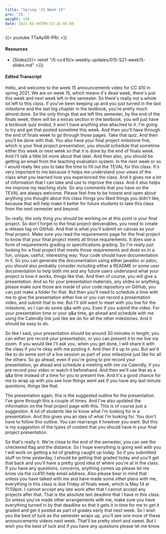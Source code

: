 ```yaml
---
title: "Spring '21 Week 15"
pre: "15. "
weight: 150
date: 2021-05-04T00:53:26-05:00
---
```


{{< youtube TTaAy0R-PRc >}}

#### Resources

* [Slides]({{< relref "/5-cc410/x-weekly-updates/015-S21-week15-slides.md" >}})

#### Edited Transcript

Hello, and welcome to the week 15 announcements video for CC 410 in spring 2021. We are on week 15, which means it's dead week, there's just this week and next week left in the semester. So there's really not a whole lot left to this class. If you've been keeping up and you just turned in the last milestone and the last big chapter in the textbook, you're pretty much almost done. So the only things that are left this semester, by the end of the finals week, there will be a extras section in the textbook, you will just have a textbook quiz ended, it won't have anything else attached to it. I'm going to try and get that posted sometime this week. And then you'll have through the end of finals week to go through those pages. Take that quiz. And then you'll be done with that. You also have your final project milestone five, which is your final project presentation, you should schedule that sometime either this week or next week so that it is done by the end of finals week. And I'll talk a little bit more about that later. And then also, you should be getting an email from the teaching evaluation system. In the next week or so I would really like you to take the time to fill out the TEVAL for this class. It's very important to me because it helps me understand your views of the class what you learned how you experienced the class. And it gives me a lot of information that I can take and use to improve the class. And it also helps me improve my teaching style. So any comments that you have on the TEVAL are always welcome. Please feel free to be honest and open about anything you thought about this class things you liked things you didn't like, because that will help make it better for future students to take this class from the next semester and beyond. 

So really, the only thing you should be working on at this point is your final project. So don't forget to the final project deliverables, you need to create a release tag on GitHub. And that is what you'll submit on canvas as your final project. Make sure you read the requirements page for the final project to know that your final project meets all those requirements. It does use a form of requirements grading or specifications grading. So I'm really just looking for a final project that meets those requirements and does so in a fun, unique, useful, interesting way. Your code should have documentation in it. So you can generate the documentation using either javadoc or pdoc, you should also probably consider including either a README or some user documentation to help both me and any future users understand what your project is how it works, things like that. And then of course, you will give a presentation. And so for your presentation materials, any slides or anything, please make sure those are inside of your code repository on GitHub, you can just make a folder for that. But then you'll need to schedule a time with me to give the presentation either live or you can record a presentation video, and submit that to me. But I'll still want to meet with you live for the milestone, so I can do some q&a with you. Even if you submit the video. For your presentation time or your q&a time, go ahead and schedule with me using the Calendly link just like we do for all the other milestones. And it should be easy to do. 

So like I said, your presentation should be around 30 minutes in length, you can either pre record your presentation, or you can present it to me live via zoom. If you would like I'll ask you, when you get done, I will share it with the class if you're okay with me posting it. And then it's up to you. But we'd like to do some sort of a live session as part of your milestone just like for all the others. So go ahead, even if you're going to pre record your presentation, go ahead and schedule a meeting with me via Calendly, if you pre record your video or watch it beforehand. And then we'll use that as a q&a time instead of a time for you to present live. And it's a good chance for me to wrap up with you see how things went ask if you have any last minute questions, things like that. 

The presentation again, this is the suggested outline for the presentation. I've gone through this a couple of times. And I've also updated the information on the final project page with this. This is of course just a suggestion. A lot of students like to know what I'm looking for in a presentation. And this gives you an idea of what I'm looking for. You don't have to follow this outline. You can rearrange it however you want. But this is my suggestion of the types of content that you should have in your final project presentation. 

So that's really it. We're close to the end of the semester, you can see the checkered flag and the distance. So I hope everything is going well with you I will work on getting a lot of grading caught up today. So if you submitted stuff on time yesterday, I should be getting that graded today and you'll get that back and you'll have a pretty good idea of where you're at in the class. If you have any questions, concerns, anything comes up please let me know via the cc410-help email address. Also please bear in mind that unless you have talked with me and have made some other plans with me, everything in this class is due Friday of finals week, which is May 14 at 11:59pm. I cannot accept any late work after that I cannot accept any projects after that. That is the absolute last deadline that I have in this class. So unless you've made other arrangements with me, make sure you have everything turned in by that deadline so that it gets it in time for me to get it graded and get it posted as part of grades early that next week. So I wish you the best of luck as the semester wraps up, you'll see one more of these announcements videos next week. That'll be pretty short and sweet. But I wish you the best of luck and if you have any questions please let me know. 

